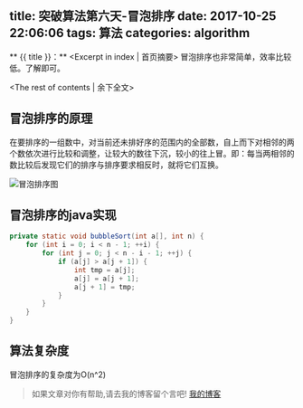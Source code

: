 title: 突破算法第六天-冒泡排序
date: 2017-10-25 22:06:06
tags: 算法
categories: algorithm
---
** {{ title }}：** <Excerpt in index | 首页摘要>
冒泡排序也非常简单，效率比较低。了解即可。
<!-- more -->
<The rest of contents | 余下全文>

## 冒泡排序的原理
在要排序的一组数中，对当前还未排好序的范围内的全部数，自上而下对相邻的两个数依次进行比较和调整，让较大的数往下沉，较小的往上冒。即：每当两相邻的数比较后发现它们的排序与排序要求相反时，就将它们互换。

![冒泡排序图](http://o7kalf5h3.bkt.clouddn.com/bubbleSort.jpg)

## 冒泡排序的java实现
```java
private static void bubbleSort(int a[], int n) {
    for (int i = 0; i < n - 1; ++i) {
        for (int j = 0; j < n - i - 1; ++j) {
            if (a[j] > a[j + 1]) {
                int tmp = a[j];
                a[j] = a[j + 1];
                a[j + 1] = tmp;
            }
        }
    }
}
```
## 算法复杂度
冒泡排序的复杂度为O(n^2)



> 如果文章对你有帮助,请去我的博客留个言吧! [我的博客][1]

[1]: http://geeksblog.cc
